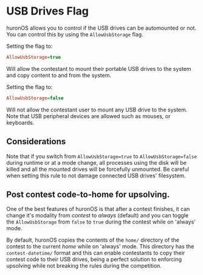 # USB Drives Flag
huronOS allows you to control if the USB drives can be automounted or not. You can control this by using the `AllowUsbStorage` flag.

Setting the flag to:
```ini
AllowUsbStorage=true
```
Will allow the contestant to mount their portable USB drives to the system and copy content to and from the system.

Setting the flag to:
```ini
AllowUsbStorage=false
```
Will not allow the contestant user to mount any USB drive to the system. Note that USB peripheral devices are allowed such as mouses, or keyboards.

## Considerations
Note that if you switch from `AllowUsbStorage=true` to `AllowUsbStorage=false` during runtime or at a mode change, all processes using the disk will be killed and all the mounted drives will be forcefully unmounted. Be careful when setting this rule to not damage connected USB drives' filesystem.

## Post contest code-to-home for upsolving.
One of the best features of huronOS is that after a contest finishes, it can change it's modality from *contest* to *always* (default) and you can toggle the `AllowUsbStorage` from `false` to `true` during the contest while on 'always' mode.  

By default, huronOS copies the contents of the `home/` directory of the contest to the current *home* while on 'always' mode. This directory has the `contest-datetime/` format and this can enable contestants to copy their contest code to their USB drives, being a perfect solution to enforcing upsolving while not breaking the rules during the competition.

